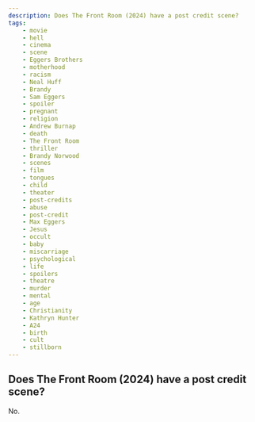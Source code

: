 ```yaml
---
description: Does The Front Room (2024) have a post credit scene?
tags: 
    - movie
    - hell
    - cinema
    - scene
    - Eggers Brothers
    - motherhood
    - racism
    - Neal Huff
    - Brandy
    - Sam Eggers
    - spoiler
    - pregnant
    - religion
    - Andrew Burnap
    - death
    - The Front Room
    - thriller
    - Brandy Norwood
    - scenes
    - film
    - tongues
    - child
    - theater
    - post-credits
    - abuse
    - post-credit
    - Max Eggers
    - Jesus
    - occult
    - baby
    - miscarriage
    - psychological
    - life
    - spoilers
    - theatre
    - murder
    - mental
    - age
    - Christianity
    - Kathryn Hunter
    - A24
    - birth
    - cult
    - stillborn
---
```


## Does The Front Room (2024) have a post credit scene?

No.
